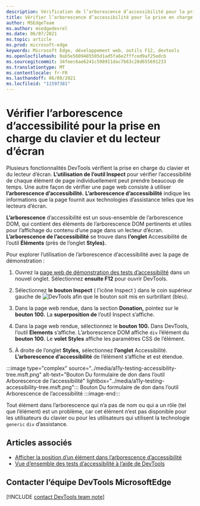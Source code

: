 ```yaml
---
description: Vérification de l’arborescence d’accessibilité pour la prise en charge du clavier et du lecteur d’écran.
title: Vérifier l’arborescence d’accessibilité pour la prise en charge du clavier et du lecteur d’écran
author: MSEdgeTeam
ms.author: msedgedevrel
ms.date: 06/07/2021
ms.topic: article
ms.prod: microsoft-edge
keywords: Microsoft Edge, développement web, outils F12, devtools
ms.openlocfilehash: 0ab5e5609485505d1ad5fa6e2fffced9af25edcb
ms.sourcegitcommit: 34feec6ae6241c598911dac7b63c28d655691233
ms.translationtype: MT
ms.contentlocale: fr-FR
ms.lasthandoff: 06/08/2021
ms.locfileid: "11597381"
---
```

# <a name="check-the-accessibility-tree-for-keyboard-and-screen-reader-support"></a>Vérifier l’arborescence d’accessibilité pour la prise en charge du clavier et du lecteur d’écran

<!-- Accessibility tab: Accessibility Tree -->

Plusieurs fonctionnalités DevTools vérifient la prise en charge du clavier et du lecteur d’écran.  **L’utilisation de l’outil Inspect** pour vérifier l’accessibilité de chaque élément de page individuellement peut prendre beaucoup de temps.  Une autre façon de vérifier une page web consiste à utiliser **l’arborescence d’accessibilité.**  **L’arborescence d’accessibilité** indique les informations que la page fournit aux technologies d’assistance telles que les lecteurs d’écran.

**L’arborescence** d’accessibilité est un sous-ensemble de l’arborescence DOM, qui contient des éléments de l’arborescence DOM pertinents et utiles pour l’affichage du contenu d’une page dans un lecteur d’écran.  **L’arborescence de l’accessibilité** se trouve dans **l’onglet** Accessibilité de l’outil **Éléments** (près de l’onglet **Styles).**


Pour explorer l’utilisation de l’arborescence d’accessibilité avec la page de démonstration :

1.  Ouvrez la [page web de démonstration des tests d’accessibilité][DevToolsA11yErrorsDemopage] dans un nouvel onglet.  Sélectionnez **ensuite F12** pour ouvrir DevTools.

1.  Sélectionnez **le bouton Inspect** \( l’icône Inspect \) dans le coin supérieur gauche de ![ DevTools afin que le bouton soit mis en surbrillant ](../media/inspect-icon.msft.png) (bleu).

1.  Dans la page web rendue, dans la section **Donation,** pointez sur le **bouton 100.**  La **superposition de** l’outil Inspect s’affiche.

1.  Dans la page web rendue, sélectionnez le **bouton 100.**  Dans DevTools, l’outil **Elements** s’affiche.  L’arborescence DOM affiche `div` l’élément du **bouton 100.**  Le **volet Styles** affiche les paramètres CSS de l’élément.

1.  À droite de l’onglet **Styles,** sélectionnez **l’onglet** Accessibilité.  **L’arborescence d’accessibilité** de l’élément s’affiche et est étendue.

:::image type="complex" source="../media/a11y-testing-accessibility-tree.msft.png" alt-text="Bouton Du formulaire de don dans l’outil Arborescence de l’accessibilité" lightbox="../media/a11y-testing-accessibility-tree.msft.png":::
    Bouton Du formulaire de don dans l’outil Arborescence de l’accessibilité
:::image-end:::

Tout élément dans l’arborescence qui n’a pas de nom ou qui a un rôle (tel que l’élément) est un problème, car cet élément n’est pas disponible pour les utilisateurs du clavier ou pour les utilisateurs qui utilisent la technologie `generic` `div` d’assistance.


## <a name="see-also"></a>Articles associés

*  [Afficher la position d’un élément dans l’arborescence d’accessibilité][DevtoolsAccessibilityAccessibilityTabViewTree]
*  [Vue d’ensemble des tests d’accessibilité à l’aide de DevTools](accessibility-testing-in-devtools.md)


## <a name="getting-in-touch-with-the-microsoft-edge-devtools-team"></a>Contacter l’équipe DevTools MicrosoftEdge  

[!INCLUDE [contact DevTools team note](../includes/contact-devtools-team-note.md)]  


<!-- links -->
[DevtoolsAccessibilityAccessibilityTabViewTree]: accessibility-tab.md#view-the-position-of-an-element-in-the-accessibility-tree "Afficher la position d’un élément dans l’arborescence d’accessibilité - Tester l’accessibilité à l’aide de l’onglet Accessibilité | Documents Microsoft"
[DevToolsA11yErrorsDemopage]: https://microsoftedge.github.io/DevToolsSamples/a11y-testing/page-with-errors.html "Page web de démonstration de test d’accessibilité | GitHub"
